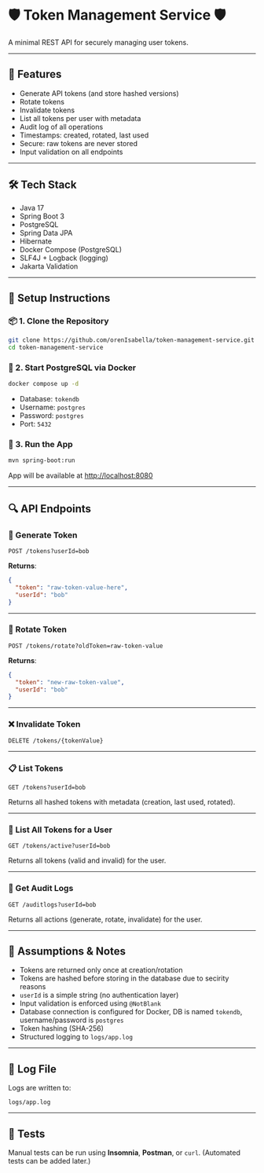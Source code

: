 # 🛡️ Token Management Service 🛡️

A minimal REST API for securely managing user tokens.

---

## 📌 Features

- Generate API tokens (and store hashed versions)
- Rotate tokens
- Invalidate tokens
- List all tokens per user with metadata
- Audit log of all operations
- Timestamps: created, rotated, last used
- Secure: raw tokens are never stored
- Input validation on all endpoints

---

## 🛠️ Tech Stack

- Java 17
- Spring Boot 3
- PostgreSQL
- Spring Data JPA
- Hibernate
- Docker Compose (PostgreSQL)
- SLF4J + Logback (logging)
- Jakarta Validation

---

## 🚀 Setup Instructions

### 📦 1. Clone the Repository

```bash
git clone https://github.com/orenIsabella/token-management-service.git
cd token-management-service
```

### 🐳 2. Start PostgreSQL via Docker

```bash
docker compose up -d
```

- Database: `tokendb`
- Username: `postgres`
- Password: `postgres`
- Port: `5432`

### 🏃 3. Run the App

```bash
mvn spring-boot:run
```

App will be available at [http://localhost:8080](http://localhost:8080)

---

## 🔍 API Endpoints

### 🔐 Generate Token

```http
POST /tokens?userId=bob
```

**Returns**:
```json
{
  "token": "raw-token-value-here",
  "userId": "bob"
}
```

---

### 🔁 Rotate Token

```http
POST /tokens/rotate?oldToken=raw-token-value
```

**Returns**:
```json
{
  "token": "new-raw-token-value",
  "userId": "bob"
}
```

---

### ❌ Invalidate Token

```http
DELETE /tokens/{tokenValue}
```

---

### 📋 List Tokens

```http
GET /tokens?userId=bob
```

Returns all hashed tokens with metadata (creation, last used, rotated).

---

### 📜 List All Tokens for a User

```http
GET /tokens/active?userId=bob
```

Returns all tokens (valid and invalid) for the user.

---

### 🧾 Get Audit Logs

```http
GET /auditlogs?userId=bob
```

Returns all actions (generate, rotate, invalidate) for the user.

---

## 📄 Assumptions & Notes

- Tokens are returned only once at creation/rotation
- Tokens are hashed before storing in the database due to secirity reasons
- `userId` is a simple string (no authentication layer)
- Input validation is enforced using `@NotBlank`
- Database connection is configured for Docker, DB is named `tokendb`, username/password is `postgres`
- Token hashing (SHA-256)
- Structured logging to `logs/app.log`

---

## 📁 Log File

Logs are written to:
```
logs/app.log
```

---

## 🧪 Tests

Manual tests can be run using **Insomnia**, **Postman**, or `curl`. (Automated tests can be added later.)
